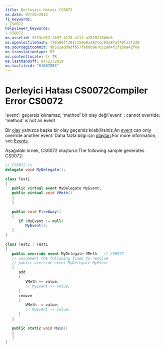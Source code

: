 ```yaml
---
title: Derleyici Hatası CS0072
ms.date: 07/20/2015
f1_keywords:
- CS0072
helpviewer_keywords:
- CS0072
ms.assetid: 9153cd52-f497-4128-a11f-a2820218b0e6
ms.openlocfilehash: f30a80ff281c159e8aa87cdc03e87a740fa3f330
ms.sourcegitcommit: 9b552addadfb57fab0b9e7852ed4f1f1b8a42f8e
ms.translationtype: MT
ms.contentlocale: tr-TR
ms.lasthandoff: 04/23/2019
ms.locfileid: "61687883"
---
```

# <a name="compiler-error-cs0072"></a><span data-ttu-id="3e06e-102">Derleyici Hatası CS0072</span><span class="sxs-lookup"><span data-stu-id="3e06e-102">Compiler Error CS0072</span></span>
<span data-ttu-id="3e06e-103">'event': geçersiz kılınamaz; 'method' bir olay değil</span><span class="sxs-lookup"><span data-stu-id="3e06e-103">'event' : cannot override; 'method' is not an event</span></span>  
  
 <span data-ttu-id="3e06e-104">Bir [olay](../../csharp/language-reference/keywords/event.md) yalnızca başka bir olay geçersiz kılabilirsiniz.</span><span class="sxs-lookup"><span data-stu-id="3e06e-104">An [event](../../csharp/language-reference/keywords/event.md) can only override another event.</span></span> <span data-ttu-id="3e06e-105">Daha fazla bilgi için [olayları](../../csharp/programming-guide/events/index.md).</span><span class="sxs-lookup"><span data-stu-id="3e06e-105">For more information, see [Events](../../csharp/programming-guide/events/index.md).</span></span>  
  
 <span data-ttu-id="3e06e-106">Aşağıdaki örnek, CS0072 oluşturur:</span><span class="sxs-lookup"><span data-stu-id="3e06e-106">The following sample generates CS0072:</span></span>  
  
```csharp  
// CS0072.cs  
delegate void MyDelegate();  
  
class Test1  
{  
   public virtual event MyDelegate MyEvent;  
   public virtual void VMeth()  
   {  
   }  
  
   public void FireAway()  
   {  
      if (MyEvent != null)  
         MyEvent();  
   }  
}  
  
class Test2 : Test1  
{  
   public override event MyDelegate VMeth   // CS0072  
   // uncomment the following lines to resolve  
   // public override event MyDelegate MyEvent  
   {  
      add  
      {  
         VMeth += value;  
         // MyEvent += value;  
      }  
      remove  
      {  
         VMeth -= value;  
         // MyEvent -= value;  
      }  
   }  
  
   public static void Main()  
   {  
   }  
}  
```
